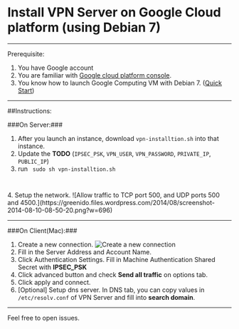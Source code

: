# Install VPN Server on Google Cloud platform (using Debian 7)

-----

Prerequisite:
1. You have Google account
2. You are familiar with [Google cloud platform console](https://console.developers.google.com "Google Cloud Platform Console").
3. You know how to launch Google Computing VM with Debian 7. ([Quick Start](https://cloud.google.com/compute/docs/linux-quickstart, "Quick Start"))


-----

##Instructions:


###On Server:###

1. After you launch an instance, download <code>vpn-installtion.sh</code> into that instance.
2. Update the **TODO** (<code>IPSEC_PSK</code>, <code>VPN_USER</code>, <code>VPN_PASSWORD</code>, <code>PRIVATE_IP</code>, <code>PUBLIC_IP</code>)
3. run <code>
	sudo sh vpn-installtion.sh
</code>
4. Setup the network.
![Allow traffic to TCP port 500, and UDP ports 500 and 4500.](https://greenido.files.wordpress.com/2014/08/screenshot-2014-08-10-08-50-20.png?w=696)

-----

###On Client(Mac):###
1. Create a new connection. ![Create a new connection](https://raw.github.com/elliot79313/install-vpn-server-on-gcp/master/img/client_networksetup.png)
2. Fill in the Server Address and Account Name.
3. Click Authentication Settings. Fill in Machine Authentication Shared Secret with **IPSEC_PSK**
4. Click advanced button and check **Send all traffic** on options tab.
5. Click apply and connect.
6. [Optional] Setup dns server. In DNS tab, you can copy values in <code>/etc/resolv.conf</code> of VPN Server and fill into **search domain**.


-----

Feel free to open issues.



